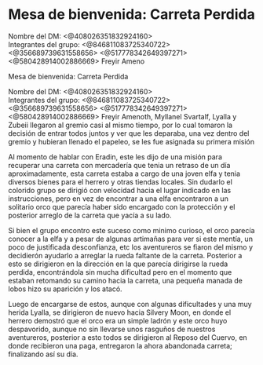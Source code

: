 # Mesa de bienvenida: Carreta Perdida

Nombre del DM: <@408026351832924160>  
Integrantes del grupo: <@846811083725340722> <@356689739631558656> <@517778342649397271> <@580428914002886669> 
Freyir Ameno

Mesa de bienvenida: Carreta Perdida

Nombre del DM: <@408026351832924160>  
Integrantes del grupo: <@846811083725340722> <@356689739631558656> <@517778342649397271> <@580428914002886669> 
Freyir Amenoth, Myllanel Svartalf, Lyalla y Zubeii llegaron al gremio casi al mismo tiempo, por lo cual tomaron la decisión de entrar todos juntos y ver que les deparaba, una vez dentro del gremio y hubieran llenado el papeleo, se les fue asignada su primera misión

Al momento de hablar con Eradin, este les dijo de una misión para recuperar una carreta con mercadería que tenia un retraso de un día aproximadamente, esta carreta estaba a cargo de una joven elfa y tenia diversos bienes para el herrero y otras tiendas locales. Sin dudarlo el colorido grupo se dirigió con velocidad hacia el lugar indicado en las instrucciones, pero en vez de encontrar a una elfa encontraron a un solitario orco que parecía haber sido encargado con la protección y el posterior arreglo de la carreta que yacía a su lado.

Si bien el grupo encontro este suceso como minimo curioso, el orco parecía conocer a la elfa y a pesar de algunas artimañas para ver si este mentía, un poco de justificada desconfianza, etc los aventureros se fiaron del mismo y decidierón ayudarlo a arreglar la rueda faltante de la carreta. Posterior a esto se dirigieron en la dirección en la que parecía dirigirse la rueda perdida, encontrándola sin mucha dificultad pero en el momento que estaban retomando su camino hacia la carreta, una pequeña manada de lobos hizo su aparición y los atacó.

Luego de encargarse de estos, aunque con algunas dificultades y una muy herida Lyalla, se dirigieron de nuevo hacia Silvery Moon, en donde el herrero demostró que el orco era un simple ladrón y este orco huyo despavorido, aunque no sin llevarse unos rasguños de nuestros aventureros, posterior a esto todos se dirigieron al Reposo del Cuervo, en donde recibieron una paga, entregaron la ahora abandonada carreta; finalizando así su día.

